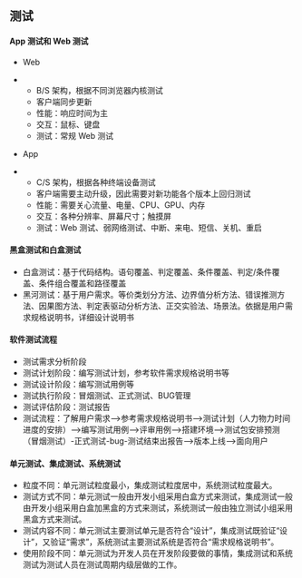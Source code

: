## 测试

#### App 测试和 Web 测试

- Web

- - B/S 架构，根据不同浏览器内核测试
  - 客户端同步更新
  - 性能：响应时间为主
  - 交互：鼠标、键盘
  - 测试：常规 Web 测试

- App

- - C/S 架构，根据各种终端设备测试
  - 客户端需要主动升级，因此需要对新功能各个版本上回归测试
  - 性能：需要关心流量、电量、CPU、GPU、内存
  - 交互：各种分辨率、屏幕尺寸；触摸屏
  - 测试：Web 测试、弱网络测试、中断、来电、短信、关机、重启

#### 黑盒测试和白盒测试

- 白盒测试：基于代码结构。语句覆盖、判定覆盖、条件覆盖、判定/条件覆盖、条件组合覆盖和路径覆盖
- 黑河测试：基于用户需求。等价类划分方法、边界值分析方法、错误推测方法、因果图方法、判定表驱动分析方法、正交实验法、场景法。依据是用户需求规格说明书，详细设计说明书

#### 软件测试流程

- 测试需求分析阶段
- 测试计划阶段：编写测试计划，参考软件需求规格说明书等
- 测试设计阶段：编写测试用例等
- 测试执行阶段：冒烟测试、正式测试、BUG管理
- 测试评估阶段：测试报告
- 测试流程：了解用户需求-->参考需求规格说明书-->测试计划（人力物力时间进度的安排）-->编写测试用例-->评审用例-->搭建环境-->测试包安排预测（冒烟测试）-正式测试-bug-测试结束出报告-->版本上线-->面向用户

#### 单元测试、集成测试、系统测试

- 粒度不同：单元测试粒度最小，集成测试粒度居中，系统测试粒度最大。
- 测试方式不同：单元测试一般由开发小组采用白盒方式来测试，集成测试一般由开发小组采用白盒加黑盒的方式来测试，系统测试一般由独立测试小组采用黑盒方式来测试。
- 测试内容不同：单元测试主要测试单元是否符合“设计”，集成测试既验证“设计”，又验证“需求”，系统测试主要测试系统是否符合“需求规格说明书”。
- 使用阶段不同：单元测试为开发人员在开发阶段要做的事情，集成测试和系统测试为测试人员在测试周期内级层做的工作。